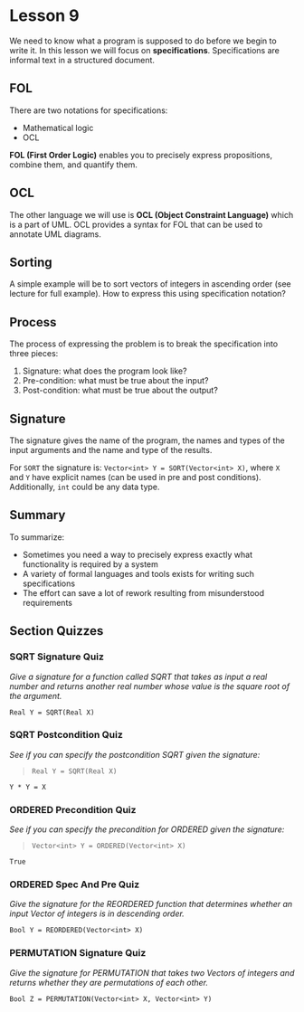 # Lesson 9

We need to know what a program is supposed to do before we begin to write it. In this lesson we will focus on **specifications**. Specifications are informal text in a structured document.

## FOL

There are two notations for specifications:

- Mathematical logic
- OCL

**FOL (First Order Logic)** enables you to precisely express propositions, combine them, and quantify them.

## OCL

The other language we will use is **OCL (Object Constraint Language)** which is a part of UML. OCL provides a syntax for FOL that can be used to annotate UML diagrams.

## Sorting

A simple example will be to sort vectors of integers in ascending order (see lecture for full example). How to express this using specification notation?

## Process

The process of expressing the problem is to break the specification into three pieces:

1. Signature: what does the program look like?
2. Pre-condition: what must be true about the input?
3. Post-condition: what must be true about the output?

## Signature

The signature gives the name of the program, the names and types of the input arguments and the name and type of the results.

For `SORT` the signature is: `Vector<int> Y = SORT(Vector<int> X)`, where `X` and `Y` have explicit names (can be used in pre and post conditions). Additionally, `int` could be any data type.

## Summary

To summarize:

- Sometimes you need a way to precisely express exactly what functionality is required by a system
- A variety of formal languages and tools exists for writing such specifications
- The effort can save a lot of rework resulting from misunderstood requirements

## Section Quizzes

### SQRT Signature Quiz

_Give a signature for a function called SQRT that takes as input a real number and returns another real number whose value is the square root of the argument._

`Real Y = SQRT(Real X)`

### SQRT Postcondition Quiz

_See if you can specify the postcondition SQRT given the signature:_

> `Real Y = SQRT(Real X)`

`Y * Y = X`

### ORDERED Precondition Quiz

_See if you can specify the precondition for ORDERED given the signature:_

> `Vector<int> Y = ORDERED(Vector<int> X)`

`True`

### ORDERED Spec And Pre Quiz

_Give the signature for the REORDERED function that determines whether an input Vector of integers is in descending order._

`Bool Y = REORDERED(Vector<int> X)`

### PERMUTATION Signature Quiz

_Give the signature for PERMUTATION that takes two Vectors of integers and returns whether they are permutations of each other._

`Bool Z = PERMUTATION(Vector<int> X, Vector<int> Y)`
